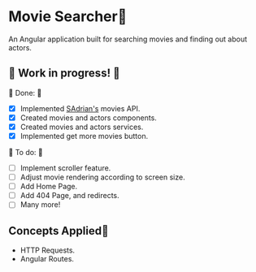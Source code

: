 # Movie Searcher🏴

An Angular application built for searching movies and finding out about actors.

## 🚧 Work in progress! 🚧

🚩 Done: 🚩
- [x] Implemented <a href="https://rapidapi.com/user/SAdrian">SAdrian's</a> movies API.
- [x] Created movies and actors components.
- [x] Created movies and actors services.
- [x] Implemented get more movies button. 

🚩 To do: 🚩 
- [ ] Implement scroller feature.
- [ ] Adjust movie rendering according to screen size.
- [ ] Add Home Page.
- [ ] Add 404 Page, and redirects.
- [ ] Many more!

## Concepts Applied🏴

- HTTP Requests.
- Angular Routes.
